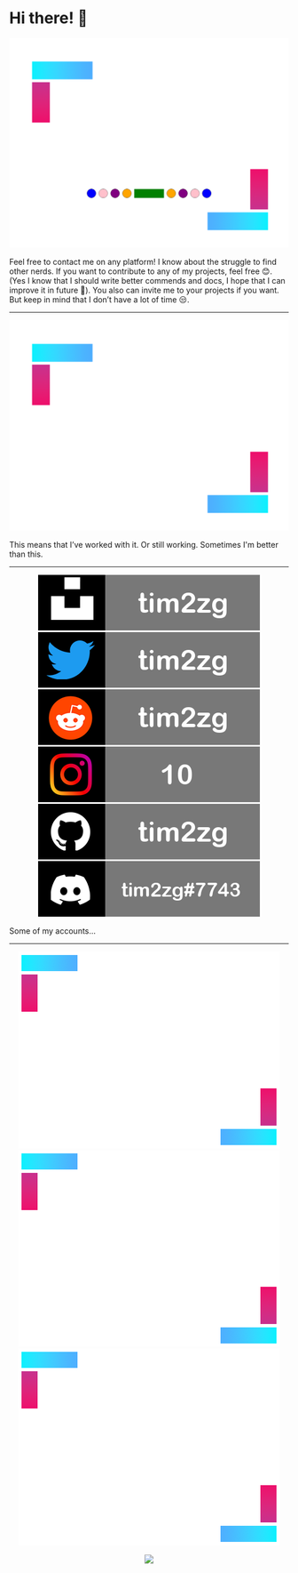 # Hi there! 👋

<div align="center">
       <img src="https://github.com/tim2zg/tim2zg/raw/main/a_mini.png"/>
</div>

Feel free to contact me on any platform! I know about the struggle to find other nerds. If you want to contribute to any of my projects, feel free 😊. (Yes I know that I should write better commends and docs, I hope that I can improve it in future 🤔). You also can invite me to your projects if you want. But keep in mind that I don’t have a lot of time 😒. 

---

<div align="center">
       <img src="https://github.com/tim2zg/tim2zg/raw/main/asdf.png"/>
</div>

This means that I’ve worked with it. Or still working. Sometimes I'm better than this. 

---


<div align="center">
       <img src="https://github.com/tim2zg/tim2zg/raw/main/unsplash_mini.png"/>
       <img src="https://github.com/tim2zg/tim2zg/raw/main/twitter_mini.png"/>
       <img src="https://github.com/tim2zg/tim2zg/raw/main/reedit_mini.png"/>
       <img src="https://github.com/tim2zg/tim2zg/raw/main/insta_mini.png"/>
       <img src="https://github.com/tim2zg/tim2zg/raw/main/github_mini.png"/>
       <img src="https://github.com/tim2zg/tim2zg/raw/main/discord_mini.png"/>
</div>


Some of my accounts...

---


<div align="center">
       <img src="https://github.com/tim2zg/tim2zg/raw/main/mini_with_text.png"/>
       <img src="https://github.com/tim2zg/tim2zg/raw/main/mini_with_text_tow.png"/>
       <img src="https://github.com/tim2zg/tim2zg/raw/main/mini_with_text_three.png"/>
</div>

<p align="center">
  <img src="http://github-readme-streak-stats.herokuapp.com?user=tim2zg&theme=dark&hide_border=true&date_format=M%20j%5B%2C%20Y%5D">
</p>
